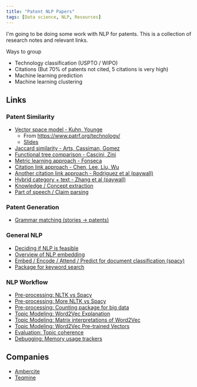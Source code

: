 ```yaml
---
title: "Patent NLP Papers"  
tags: [Data science, NLP, Resources]  
---
```


I'm going to be doing some work with NLP for patents. This is a collection of research notes and relevant links. 

Ways to group
* Technology classification (USPTO / WIPO)
* Citations (But 70% of patents not cited, 5 citations is very high)
* Machine learning prediction
* Machine learning clustering

## Links
### Patent Similarity
* [Vector space model - Kuhn, Younge](https://papers.ssrn.com/sol3/papers.cfm?abstract_id=2709238)
  * From https://www.patrf.org/technology/
  * [Slides](https://patentpdw.files.wordpress.com/2017/10/3-younge-and-kuhn.pdf)
* [Jaccard similarity - Arts, Cassiman, Gomez](https://onlinelibrary.wiley.com/doi/full/10.1002/smj.2699)
* [Functional tree comparison - Cascini, Zini](https://link.springer.com/chapter/10.1007/978-0-387-09697-1_3)
* [Metric learning approach - Fonseca](https://www.researchgate.net/publication/294054799_Metric_Learning_for_Patent_Similarity)
* [Citation link approach - Chen, Lee, Liu, Wu](https://pdfs.semanticscholar.org/dc95/133e4c13bfe4a99660b325c3a6349e22bf77.pdf)
* [Another citation link approach - Rodriguez et al (paywall)](https://link.springer.com/article/10.1007%2Fs11192-015-1531-8)
* [Hybrid category + text - Zhang et al (paywall)](https://www.sciencedirect.com/science/article/pii/S1751157715302169)
* [Knowledge / Concept extraction](https://ac.els-cdn.com/S1877705815043490/1-s2.0-S1877705815043490-main.pdf?_tid=80b89b4c-e74c-4cd1-81e8-38cc102668cd&acdnat=1524509229_6ef0d3119367364dd9736ec3b2ecfbd4)
* [Part of speech / Claim parsing](https://arxiv.org/pdf/1605.01744.pdf)

### Patent Generation
* [Grammar matching (stories -> patents)](http://lav.io/2014/05/transform-any-text-into-a-patent-application/)

### General NLP
* [Deciding if NLP is feasible](https://www.searchtechnologies.com/nlp-project-feasibility-flowchart)
* [Overview of NLP embedding](https://www.searchtechnologies.com/blog/natural-language-processing-techniques)
* [Embed / Encode / Attend / Predict for document classification (spacy)](https://explosion.ai/blog/deep-learning-formula-nlp)
* [Package for keyword search](https://medium.com/@vi3k6i5/search-millions-of-documents-for-thousands-of-keywords-in-a-flash-b39e5d1e126a)

### NLP Workflow
* [Pre-processing: NLTK vs Spacy](https://blog.thedataincubator.com/2016/04/nltk-vs-spacy-natural-language-processing-in-python/)
* [Pre-processing: More NLTK vs Spacy](https://www.quora.com/What-are-the-advantages-of-Spacy-vs-NLTK)
* [Pre-processing: Counting package for big data](https://rare-technologies.com/counting-efficiently-with-bounter-pt-1-hashtable/)
* [Topic Modeling: Word2Vec Explanation](http://mccormickml.com/2016/04/19/word2vec-tutorial-the-skip-gram-model/)
* [Topic Modeling: Matrix interpretations of Word2Vec](https://rare-technologies.com/making-sense-of-word2vec/)
* [Topic Modeling: Word2Vec Pre-trained Vectors](http://ahogrammer.com/2017/01/20/the-list-of-pretrained-word-embeddings/)
* [Evaluation: Topic coherence](http://aclweb.org/anthology/D/D12/D12-1087.pdf)
* [Debugging: Memory usage trackers](https://www.pluralsight.com/blog/tutorials/how-to-profile-memory-usage-in-python)

## Companies
* [Ambercite](https://www.ambercite.com/ambercite-ai/)
* [Teqmine](https://teqmine.com/patent-similarity/)
